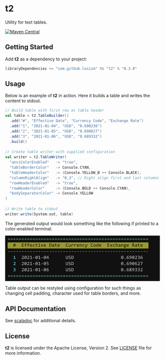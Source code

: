 # t2

Utility for text tables.

[![Maven Central](https://img.shields.io/maven-central/v/com.github.losizm/t2_2.13.svg?label=Maven%20Central)](https://search.maven.org/search?q=g:%22com.github.losizm%22%20AND%20a:%22t2_2.13%22)

## Getting Started
Add **t2** as a dependency to your project:

```scala
libraryDependencies += "com.github.losizm" %% "t2" % "0.3.0"
```

## Usage

Below is an example of **t2** in action. Here it builds a table and writes the
content to stdout.

```scala
// Build table with first row as table header
val table = t2.TableBuilder()
  .add("#", "Effective Date", "Currency Code", "Exchange Rate")
  .add("1", "2021-01-04", "USD", "0.690236")
  .add("2", "2021-01-05", "USD", "0.690627")
  .add("3", "2021-01-06", "USD", "0.689332")
  .build()

// Create table writer with supplied configuration
val writer = t2.TableWriter(
  "ansiColorEnabled"   -> "true",
  "tableBorderColor"   -> Console.CYAN,
  "tableHeaderColor"   -> (Console.YELLOW_B ++ Console.BLACK),
  "columnRightAlign"   -> "0,3", // Right align first and last columns
  "rowHeaderEnabled"   -> "true",
  "rowHeaderColor"     -> (Console.BOLD ++ Console.CYAN),
  "bodySeparatorColor" -> Console.YELLOW
)

// Write table to stdout
writer.write(System.out, table)
```

The generated output would look something like the following if printed to a
color-enabled terminal.

<div style="background: #111">
  <img style="padding: 0.2em;" src="images/table.png" width="470" />
</div>

Table output can be restyled using configuration for such things as changing
cell padding, character used for table borders, and more.

## API Documentation

See [scaladoc](https://losizm.github.io/t2/latest/api/t2/index.html)
for additional details.

## License
**t2** is licensed under the Apache License, Version 2. See [LICENSE](LICENSE)
file for more information.
